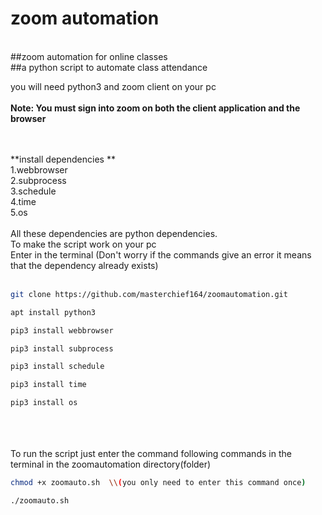 
# zoom automation


<br>
##zoom automation for online classes
<br>
##a python script to automate class attendance
<br>

you will need python3 and zoom client on your pc
<br>
<br>
<b>Note: You must sign into zoom on both the client application and the browser </b>
<br>
<br>
<br>


**install dependencies **
<br>
1.webbrowser
<br>
2.subprocess
<br>
3.schedule
<br>
4.time
<br>
5.os
<br>
<br>
All these dependencies are python dependencies.
<br>
To make the script work on your pc
<br>
Enter in the terminal (Don't worry if the commands give an error it means that the dependency already exists)
<br>
<br>
```bash
git clone https://github.com/masterchief164/zoomautomation.git
```

```bash
apt install python3
```
```bash
pip3 install webbrowser
```
```bash
pip3 install subprocess
```
```bash
pip3 install schedule
```
```bash
pip3 install time
```
```bash
pip3 install os
```
<br>
<br>
<br>
To run the script just enter the command following commands in the terminal in the zoomautomation directory(folder)

```bash
chmod +x zoomauto.sh  \\(you only need to enter this command once)
```
```bash
./zoomauto.sh
```
